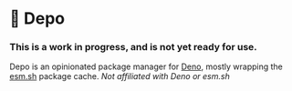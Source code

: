 # 🚚 Depo
### This is a work in progress, and is not yet ready for use.

Depo is an opinionated package manager for [Deno](https://deno.land/), mostly
wrapping the [esm.sh](https://esm.sh) package cache. *Not affiliated with Deno or esm.sh*

